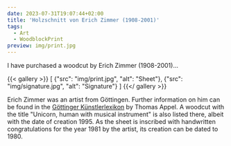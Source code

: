 ```yaml
---
date: 2023-07-31T19:07:44+02:00
title: 'Holzschnitt von Erich Zimmer (1908-2001)'
tags:
  - Art
  - WoodblockPrint
preview: img/print.jpg
---
```


I have purchased a woodcut by Erich Zimmer (1908-2001)...
<!--more-->

{{< gallery >}}
[
  {"src": "img/print.jpg", "alt": "Sheet"},
  {"src": "img/signature.jpg", "alt": "Signature"}
]
{{</ gallery >}}

Erich Zimmer was an artist from Göttingen. Further information on him can be found in the [Göttinger Künstlerlexikon](https://univerlag.uni-goettingen.de/bitstream/handle/3/isbn-978-3-86395-504-5/Appel_diss.pdf) by Thomas Appel. A woodcut with the title "Unicorn, human with musical instrument" is also listed there, albeit with the date of creation 1995.
As the sheet is inscribed with handwritten congratulations for the year 1981 by the artist, its creation can be dated to 1980.
